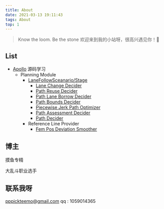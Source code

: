 ```yaml
---
title: About
date: 2021-03-13 19:11:43
tags: About
top: 1
---
```

> Know the loom. Be the stone
> 欢迎来到我的小站呀，很高兴遇见你！🤝

<!-- more -->

## List

- [Apollo](https://github.com/ApolloAuto/apollo) 源码学习 
  - Planning Module
    - [LaneFollowSceanario/Stage](https://www.cnblogs.com/icathianrain/p/14407064.html)
      - [Lane Change Decider](https://www.cnblogs.com/icathianrain/p/14407607.html)
      - [Path Reuse Decider](https://www.cnblogs.com/icathianrain/p/14407614.html)
      - [Path Lane Borrow Decider](https://www.cnblogs.com/icathianrain/p/14407619.html)
      - [Path Bounds Decider](https://www.cnblogs.com/icathianrain/p/14407623.html)
      - [Piecewise Jerk Path Optimizer](https://www.cnblogs.com/icathianrain/p/14407626.html)
      - [Path Assessment Decider](https://www.cnblogs.com/icathianrain/p/14407717.html)
      - [Path Decider](https://www.cnblogs.com/icathianrain/p/14407723.html)
    - Reference Line Provider
      - [Fem Pos Deviation Smoother](https://www.cnblogs.com/icathianrain/p/14407757.html)



## 博主

摸鱼专精

大乱斗职业选手


## 联系我呀
pppickteemo@gmail.com
qq : 1059014365
